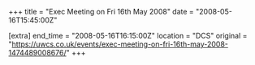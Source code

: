+++
title = "Exec Meeting on Fri 16th May 2008"
date = "2008-05-16T15:45:00Z"

[extra]
end_time = "2008-05-16T16:15:00Z"
location = "DCS"
original = "https://uwcs.co.uk/events/exec-meeting-on-fri-16th-may-2008-1474489008676/"
+++



